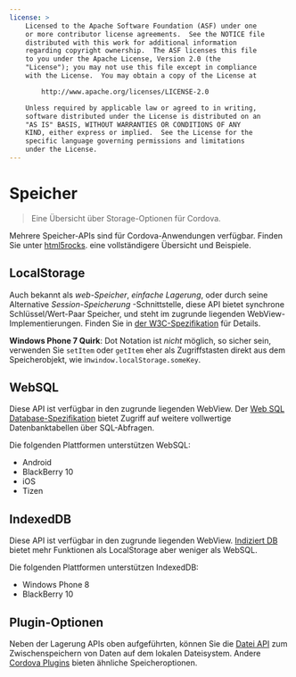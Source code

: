 ```yaml
---
license: >
    Licensed to the Apache Software Foundation (ASF) under one
    or more contributor license agreements.  See the NOTICE file
    distributed with this work for additional information
    regarding copyright ownership.  The ASF licenses this file
    to you under the Apache License, Version 2.0 (the
    "License"); you may not use this file except in compliance
    with the License.  You may obtain a copy of the License at

        http://www.apache.org/licenses/LICENSE-2.0

    Unless required by applicable law or agreed to in writing,
    software distributed under the License is distributed on an
    "AS IS" BASIS, WITHOUT WARRANTIES OR CONDITIONS OF ANY
    KIND, either express or implied.  See the License for the
    specific language governing permissions and limitations
    under the License.
---
```


# Speicher

> Eine Übersicht über Storage-Optionen für Cordova.

Mehrere Speicher-APIs sind für Cordova-Anwendungen verfügbar. Finden Sie unter [html5rocks][1]. eine vollständigere Übersicht und Beispiele.

 [1]: http://www.html5rocks.com/en/features/storage

## LocalStorage

Auch bekannt als *web-Speicher*, *einfache Lagerung*, oder durch seine Alternative *Session-Speicherung* -Schnittstelle, diese API bietet synchrone Schlüssel/Wert-Paar Speicher, und steht im zugrunde liegenden WebView-Implementierungen. Finden Sie in [der W3C-Spezifikation][2] für Details.

 [2]: http://www.w3.org/TR/webstorage/

**Windows Phone 7 Quirk**: Dot Notation ist *nicht* möglich, so sicher sein, verwenden Sie `setItem` oder `getItem` eher als Zugriffstasten direkt aus dem Speicherobjekt, wie in`window.localStorage.someKey`.

## WebSQL

Diese API ist verfügbar in den zugrunde liegenden WebView. Der [Web SQL Database-Spezifikation][3] bietet Zugriff auf weitere vollwertige Datenbanktabellen über SQL-Abfragen.

 [3]: http://dev.w3.org/html5/webdatabase/

Die folgenden Plattformen unterstützen WebSQL:

*   Android
*   BlackBerry 10
*   iOS
*   Tizen

## IndexedDB

Diese API ist verfügbar in den zugrunde liegenden WebView. [Indiziert DB][4] bietet mehr Funktionen als LocalStorage aber weniger als WebSQL.

 [4]: http://www.w3.org/TR/IndexedDB/

Die folgenden Plattformen unterstützen IndexedDB:

*   Windows Phone 8
*   BlackBerry 10

## Plugin-Optionen

Neben der Lagerung APIs oben aufgeführten, können Sie die [Datei API][5] zum Zwischenspeichern von Daten auf dem lokalen Dateisystem. Andere [Cordova Plugins][6] bieten ähnliche Speicheroptionen.

 [5]: https://github.com/apache/cordova-plugin-file/blob/master/doc/index.md
 [6]: http://plugins.cordova.io/